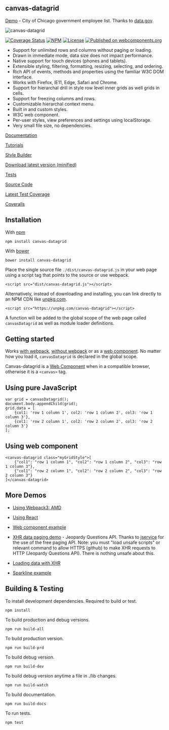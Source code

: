 canvas-datagrid
---------------

[Demo](https://tonygermaneri.github.io/canvas-datagrid/tutorials/demo.html) - City of Chicago government employee list.  Thanks to [data.gov](https://www.data.gov/).

![canvas-datagrid](https://tonygermaneri.github.io/canvas-datagrid/images/datagrid1.png)

[![Coverage Status](https://coveralls.io/repos/github/TonyGermaneri/canvas-datagrid/badge.svg?branch=master&build=1640)](https://coveralls.io/github/TonyGermaneri/canvas-datagrid?branch=master)
[![NPM](https://img.shields.io/npm/v/canvas-datagrid.svg)](https://www.npmjs.com/package/canvas-datagrid)
[![License](https://img.shields.io/badge/License-BSD%203--Clause-blue.svg)](https://opensource.org/licenses/BSD-3-Clause)
[![Published on webcomponents.org](https://img.shields.io/badge/webcomponents.org-published-blue.svg)](https://www.webcomponents.org/element/TonyGermaneri/canvas-datagrid)

* Support for unlimited rows and columns without paging or loading.
* Drawn in immediate mode, data size does not impact performance.
* Native support for touch devices (phones and tablets).
* Extensible styling, filtering, formatting, resizing, selecting, and ordering.
* Rich API of events, methods and properties using the familiar W3C DOM interface.
* Works with Firefox, IE11, Edge, Safari and Chrome.
* Support for hierarchal drill in style row level inner grids as well grids in cells.
* Support for freezing columns and rows.
* Customizable hierarchal context menu.
* Built in and custom styles.
* W3C web component.
* Per-user styles, view preferences and settings using localStorage.
* Very small file size, no dependencies.

[Documentation](https://tonygermaneri.github.io/canvas-datagrid/docs/)

[Tutorials](https://tonygermaneri.github.io/canvas-datagrid/docs/index.html#tutorials)

[Style Builder](https://tonygermaneri.github.io/canvas-datagrid/tutorials/styleBuilder.html)

[Download latest version (minified)](https://tonygermaneri.github.io/canvas-datagrid/dist/canvas-datagrid.js)

[Tests](https://tonygermaneri.github.io/canvas-datagrid/test/tests.html)

[Source Code](https://github.com/TonyGermaneri/canvas-datagrid)

[Latest Test Coverage](https://tonygermaneri.github.io/canvas-datagrid/build/report/lcov-report/index.html)

[Coveralls](https://coveralls.io/github/TonyGermaneri/canvas-datagrid)

Installation
------------

With [npm](https://www.npmjs.com/package/canvas-datagrid)

    npm install canvas-datagrid


With [bower](https://libraries.io/bower/canvas-datagrid)

    bower install canvas-datagrid


Place the single source file `./dist/canvas-datagrid.js` in your web page using
a script tag that points to the source or use webpack.

    <script src="dist/canvas-datagrid.js"></script>

Alternatively, instead of downloading and installing, you can link directly to an NPM CDN like [unpkg.com](https://unpkg.com).

    <script src="https://unpkg.com/canvas-datagrid"></script>


A function will be added to the global scope of the web page called `canvasDatagrid` as well as module loader definitions.

Getting started
---------------

Works [with webpack](https://tonygermaneri.github.io/canvas-datagrid/tutorials/amdDemo.html), [without webpack](https://tonygermaneri.github.io/canvas-datagrid/tutorials/demo.html) or as a [web component](https://tonygermaneri.github.io/canvas-datagrid/tutorials/webcomponentDemo.html).
No matter how you load it, `canvasDatagrid` is declared in the global scope.

Canvas-datagrid is a [Web Component](https://www.webcomponents.org/element/TonyGermaneri/canvas-datagrid) when
in a compatible browser, otherwise it is a `<canvas>` tag.

Using pure JavaScript
---------------------

    var grid = canvasDatagrid();
    document.body.appendChild(grid);
    grid.data = [
        {col1: 'row 1 column 1', col2: 'row 1 column 2', col3: 'row 1 column 3'},
        {col1: 'row 2 column 1', col2: 'row 2 column 2', col3: 'row 2 column 3'}
    ];


Using web component
-------------------

<!--
```
<custom-element-demo>
  <template>
    <script src="https://tonygermaneri.github.io/canvas-datagrid/dist/canvas-datagrid.debug.js"></script>
    <div style="height: 300px;"><next-code-block></next-code-block></div>
  </template>
</custom-element-demo>
```
-->


    <canvas-datagrid class="myGridStyle">[
        {"col1": "row 1 column 1", "col2": "row 1 column 2", "col3": "row 1 column 3"},
        {"col1": "row 2 column 1", "col2": "row 2 column 2", "col3": "row 2 column 3"}
    ]</canvas-datagrid>


More Demos
----------

* [Using Webpack3: AMD](https://tonygermaneri.github.io/canvas-datagrid/tutorials/amdDemo.html)

* [Using React](https://tonygermaneri.github.io/canvas-datagrid/tutorials/reactExample.html)

* [Web component example](https://tonygermaneri.github.io/canvas-datagrid/tutorials/webcomponentDemo.html)

* [XHR data paging demo](https://tonygermaneri.github.io/canvas-datagrid/tutorials/xhrPagingDemo.html) - Jeopardy Questions API.  Thanks to [jservice](http://jservice.io/) for the use of the free paging API.  Note: you must "load unsafe scripts" or relevant command to allow HTTPS (github) to make XHR requests to HTTP (Jeopardy Questions API).  There is nothing unsafe about this.

* [Loading data with XHR](https://tonygermaneri.github.io/canvas-datagrid/tutorials/demo.html)

* [Sparkline example](https://tonygermaneri.github.io/canvas-datagrid/tutorials/sparklineDemo.html)

Building & Testing
------------------

To install development dependencies.  Required to build or test.

    npm install

To build production and debug versions.

    npm run build-all

To build production version.

    npm run build-prd

To build debug version.

    npm run build-dev

To build debug version anytime a file in ./lib changes.

    npm run build-watch

To build documentation.

    npm run build-docs

To run tests.

    npm test



